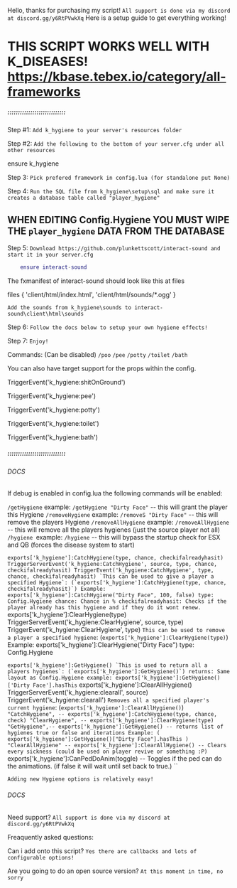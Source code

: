 Hello, thanks for purchasing my script!
`All support is done via my discord at discord.gg/y6RtPVwkXq`
Here is a setup guide to get everything working!


# THIS SCRIPT WORKS WELL WITH K_DISEASES! https://kbase.tebex.io/category/all-frameworks
##### ::::::::::::::::::::::::::::

Step #1:
`Add k_hygiene to your server's resources folder`

Step #2:
`Add the following to the bottom of your server.cfg under all other resources`

ensure k_hygiene

Step 3:
`Pick prefered framework in config.lua (for standalone put None)`

Step 4:
`Run the SQL file from k_hygiene\setup\sql and make sure it creates a database table called "player_hygiene"`

## WHEN EDITING Config.Hygiene YOU MUST WIPE THE `player_hygiene` DATA FROM THE DATABASE

Step 5:
`Download https://github.com/plunkettscott/interact-sound and start it in your server.cfg`

```lua
    ensure interact-sound       
```

The fxmanifest of interact-sound should look like this at files

files {
    'client/html/index.html',
    'client/html/sounds/*.ogg'
}


`Add the sounds from k_hygiene\sounds to interact-sound\client\html\sounds`


Step 6:
`Follow the docs below to setup your own hygiene effects!`

Step 7:
`Enjoy!`

Commands: (Can be disabled)
`/poo`
`/pee`
`/potty`
`/toilet`
`/bath`

You can also have target support for the props within the config.

TriggerEvent('k_hygiene:shitOnGround')

TriggerEvent('k_hygiene:pee')
    
TriggerEvent('k_hygiene:potty')
    
TriggerEvent('k_hygiene:toilet')
    
TriggerEvent('k_hygiene:bath')
  


##### ::::::::::::::::::::::::::::

###### DOCS

If debug is enabled in config.lua the following commands will be enabled:

`/getHygiene` example: `/getHygiene "Dirty Face"` -- this will grant the player this Hygiene
`/removeHygiene` example: `/removeS "Dirty Face"` -- this will remove the players Hygiene
`/removeAllHygiene` example: `/removeAllHygiene` -- this will remove all the players hygienes (just the source player not all)
`/hygiene `example: `/hygiene` -- this will bypass the startup check for ESX and QB (forces the disease system to start)

``
    exports['k_hygiene']:CatchHygiene(type, chance, checkifalreadyhasit)
    TriggerServerEvent('k_hygiene:CatchHygiene', source, type, chance, checkifalreadyhasit)
    TriggerEvent('k_hygiene:CatchHygiene', type, chance, checkifalreadyhasit)
    `This can be used to give a player a specified Hygiene`: (`exports['k_hygiene']:CatchHygiene(type, chance, checkifalreadyhasit)`) Example: exports['k_hygiene']:CatchHygiene("Dirty Face", 100, false)
    type: Config.Hygiene
    chance: Chance in %
    checkifalreadyhasit: Checks if the player already has this hygiene and if they do it wont renew.
``
    exports['k_hygiene']:ClearHygiene(type)
    TriggerServerEvent('k_hygiene:ClearHygiene', source, type)
    TriggerEvent('k_hygiene:ClearHygiene', type)
    `This can be used to remove a player a specified hygiene`: (`exports['k_hygiene']:ClearHygiene(type)`) Example: exports['k_hygiene']:ClearHygiene("Dirty Face")
    type: Config.Hygiene

``
    exports['k_hygiene']:GetHygiene()
    `This is used to return all a players hygienes`: (`exports['k_hygiene']:GetHygiene()`)
    returns: Same layout as Config.Hygiene example: exports['k_hygiene']:GetHygiene()['Dirty Face'].hasThis
``
    exports['k_hygiene']:ClearAllHygiene()
    TriggerServerEvent('k_hygiene:clearall', source)
    TriggerEvent('k_hygiene:clearall')
    `Removes all a specified player's current hygiene`: (`exports['k_hygiene']:ClearAllHygiene()`)
``
    "CatchHygiene", -- exports['k_hygiene']:CatchHygiene(type, chance, check)
    "ClearHygiene", -- exports['k_hygiene']:ClearHygiene(type)
    "GetHygiene",-- exports['k_hygiene']:GetHygiene() -- returns list of hygienes true or false and iterations Example: ( exports['k_hygiene']:GetHygiene()["Dirty Face"].hasThis )
    "ClearAllHygiene" -- exports['k_hygiene']:ClearAllHygiene() -- Clears every sickness (could be used on player revive or something :P)
``
    exports['k_hygiene']:CanPedDoAnim(toggle) -- Toggles if the ped can do the animations. (if false it will wait until set back to true.)
``


`Adding new Hygiene options is relatively easy!`



###### DOCS

Need support?
`All support is done via my discord at discord.gg/y6RtPVwkXq`

Freaquently asked questions:

Can i add onto this script?
`Yes there are callbacks and lots of configurable options!`

Are you going to do an open source version?
`At this moment in time, no sorry`
